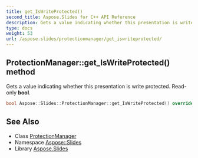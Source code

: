 ```yaml
---
title: get_IsWriteProtected()
second_title: Aspose.Slides for C++ API Reference
description: Gets a value indicating whether this presentation is write protected. Read-only bool.
type: docs
weight: 53
url: /aspose.slides/protectionmanager/get_iswriteprotected/
---
```

## ProtectionManager::get_IsWriteProtected() method


Gets a value indicating whether this presentation is write protected. Read-only **bool**.

```cpp
bool Aspose::Slides::ProtectionManager::get_IsWriteProtected() override
```

## See Also

* Class [ProtectionManager](../)
* Namespace [Aspose::Slides](../../)
* Library [Aspose.Slides](../../../)